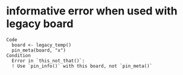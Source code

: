 # informative error when used with legacy board

    Code
      board <- legacy_temp()
      pin_meta(board, "x")
    Condition
      Error in `this_not_that()`:
      ! Use `pin_info()` with this board, not `pin_meta()`

